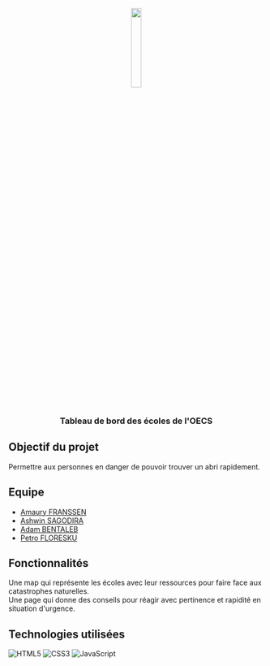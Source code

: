 <p align="center">
  <img width="20%" src="https://user-images.githubusercontent.com/71922534/167297681-262e9b3d-0c70-41b8-9f45-a98e7402e106.png" />
</p>

### <p align="center"> Tableau de bord des écoles de l'OECS </a> </p>

## Objectif du projet

Permettre aux personnes en danger de pouvoir trouver un abri rapidement.

## Equipe
- [Amaury FRANSSEN](https://github.com/ExploryKod) 
- [Ashwin SAGODIRA](https://github.com/HaiKatsu)
- [Adam BENTALEB](https://github.com/adambenta)
- [Petro FLORESKU](https://github.com/Petroflo)

## Fonctionnalités

Une map qui représente les écoles avec leur ressources pour faire face aux catastrophes naturelles.<br/>
Une page qui donne des conseils pour réagir avec pertinence et rapidité en situation d'urgence.<br/>


## Technologies utilisées

![HTML5](https://img.shields.io/badge/html5-%23E34F26.svg?style=for-the-badge&logo=html5&logoColor=white)
![CSS3](https://img.shields.io/badge/css3-%231572B6.svg?style=for-the-badge&logo=css3&logoColor=white)
![JavaScript](https://img.shields.io/badge/javascript-%23323330.svg?style=for-the-badge&logo=javascript&logoColor=%23F7DF1E)
